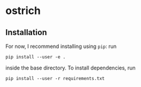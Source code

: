 # ostrich

## Installation
For now, I recommend installing using `pip`: run
```
pip install --user -e .
```
inside the base directory. To install dependencies, run
```
pip install --user -r requirements.txt
